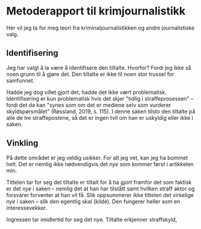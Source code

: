 # Metoderapport til krimjournalistikk

Her vil jeg ta for meg teori fra kriminaljournalistikken og andre journalistiske valg.

## Identifisering

Jeg har valgt å la være å identifisere den tiltalte. Hvorfor? Fordi jeg ikke så noen grunn til å gjøre det. Den tiltalte er ikke til noen stor trussel for samfunnet.

Hadde jeg dog villet gjort det, hadde det ikke vært problematisk. Identifisering er kun problematisk hvis det skjer "tidlig i straffeprosessen" – fordi det da kan "synes som om det er mediene selv som vurderer skyldspørsmålet" (Røssland, 2019, s.&nbsp;115). I denne saken tilsto den tiltalte på alle de tre straffepostene, så det er ingen tvil om han er uskyldig eller ikke i saken.

## Vinkling

På dette området er jeg veldig usikker. For alt jeg vet, kan jeg ha bommet helt. Det er nemlig ikke nødvendigvis det *nye* som kommer først i artikkelen min.

Tittelen tar for seg det tiltalte er tiltalt for å ha *gjort* framfor det som faktisk er det *nye* i saken – nemlig det at han har tilstått samt hvilken straff aktor og forsvarer forventer at han vil få. Slik oppsummerer ikke tittelen det virkelige *nye* i saken – slik den egentlig skal (kilde). Den fungerer heller som en interessevekker.

Ingressen tar imidlertid for seg det nye. Tiltalte erkjenner straffskyld, 

